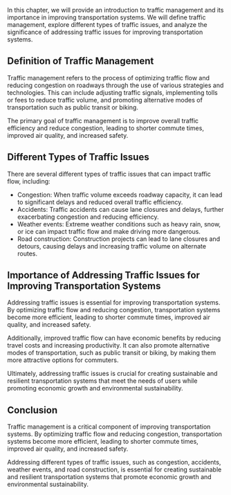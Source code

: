 
In this chapter, we will provide an introduction to traffic management and its importance in improving transportation systems. We will define traffic management, explore different types of traffic issues, and analyze the significance of addressing traffic issues for improving transportation systems.

Definition of Traffic Management
--------------------------------

Traffic management refers to the process of optimizing traffic flow and reducing congestion on roadways through the use of various strategies and technologies. This can include adjusting traffic signals, implementing tolls or fees to reduce traffic volume, and promoting alternative modes of transportation such as public transit or biking.

The primary goal of traffic management is to improve overall traffic efficiency and reduce congestion, leading to shorter commute times, improved air quality, and increased safety.

Different Types of Traffic Issues
---------------------------------

There are several different types of traffic issues that can impact traffic flow, including:

* Congestion: When traffic volume exceeds roadway capacity, it can lead to significant delays and reduced overall traffic efficiency.
* Accidents: Traffic accidents can cause lane closures and delays, further exacerbating congestion and reducing efficiency.
* Weather events: Extreme weather conditions such as heavy rain, snow, or ice can impact traffic flow and make driving more dangerous.
* Road construction: Construction projects can lead to lane closures and detours, causing delays and increasing traffic volume on alternate routes.

Importance of Addressing Traffic Issues for Improving Transportation Systems
----------------------------------------------------------------------------

Addressing traffic issues is essential for improving transportation systems. By optimizing traffic flow and reducing congestion, transportation systems become more efficient, leading to shorter commute times, improved air quality, and increased safety.

Additionally, improved traffic flow can have economic benefits by reducing travel costs and increasing productivity. It can also promote alternative modes of transportation, such as public transit or biking, by making them more attractive options for commuters.

Ultimately, addressing traffic issues is crucial for creating sustainable and resilient transportation systems that meet the needs of users while promoting economic growth and environmental sustainability.

Conclusion
----------

Traffic management is a critical component of improving transportation systems. By optimizing traffic flow and reducing congestion, transportation systems become more efficient, leading to shorter commute times, improved air quality, and increased safety.

Addressing different types of traffic issues, such as congestion, accidents, weather events, and road construction, is essential for creating sustainable and resilient transportation systems that promote economic growth and environmental sustainability.
